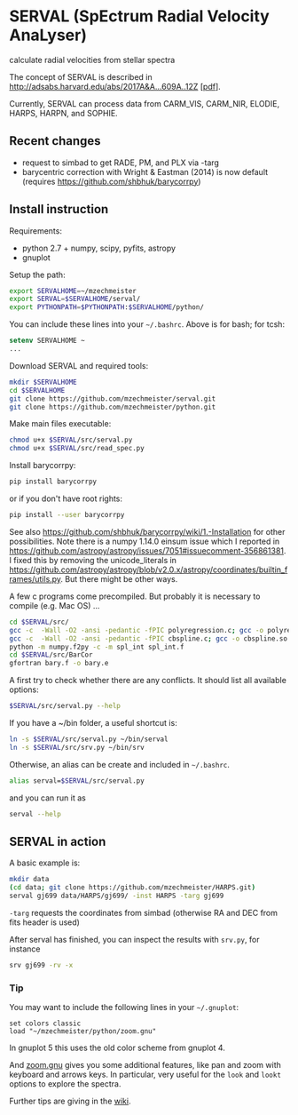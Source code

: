 # SERVAL (SpEctrum Radial Velocity AnaLyser)
calculate radial velocities from stellar spectra

The concept of SERVAL is described in http://adsabs.harvard.edu/abs/2017A&A...609A..12Z [[pdf](https://www.aanda.org/articles/aa/pdf/2018/01/aa31483-17.pdf)].

Currently, SERVAL can process data from CARM_VIS, CARM_NIR, ELODIE, HARPS, HARPN, and SOPHIE.

## Recent changes
* request to simbad to get RADE, PM, and PLX via -targ
* barycentric correction with Wright & Eastman (2014) is now default (requires https://github.com/shbhuk/barycorrpy)

## Install instruction

Requirements:
- python 2.7 + numpy, scipy, pyfits, astropy
- gnuplot

Setup the path:
```bash
export SERVALHOME=~/mzechmeister
export SERVAL=$SERVALHOME/serval/
export PYTHONPATH=$PYTHONPATH:$SERVALHOME/python/
```
You can include these lines into your `~/.bashrc`.
Above is for bash; for tcsh:
```tcsh
setenv SERVALHOME ~
...
```

Download SERVAL and required tools:
```bash
mkdir $SERVALHOME
cd $SERVALHOME
git clone https://github.com/mzechmeister/serval.git
git clone https://github.com/mzechmeister/python.git
```

Make main files executable:
```bash
chmod u+x $SERVAL/src/serval.py
chmod u+x $SERVAL/src/read_spec.py
```

Install barycorrpy:
```bash
pip install barycorrpy
```
or if you don't have root rights:
```bash
pip install --user barycorrpy
```
See also https://github.com/shbhuk/barycorrpy/wiki/1.-Installation for other possibilities.
Note there is a numpy 1.14.0 einsum issue which I reported in https://github.com/astropy/astropy/issues/7051#issuecomment-356861381. I fixed this by removing the unicode_literals in https://github.com/astropy/astropy/blob/v2.0.x/astropy/coordinates/builtin_frames/utils.py. But there might be other ways.

A few c programs come precompiled. But probably it is necessary to compile (e.g. Mac OS) ...
```bash
cd $SERVAL/src/
gcc -c  -Wall -O2 -ansi -pedantic -fPIC polyregression.c; gcc -o polyregression.so -shared polyregression.o
gcc -c  -Wall -O2 -ansi -pedantic -fPIC cbspline.c; gcc -o cbspline.so -shared cbspline.o
python -m numpy.f2py -c -m spl_int spl_int.f
cd $SERVAL/src/BarCor
gfortran bary.f -o bary.e
```

A first try to check whether there are any conflicts. It should list all available options:
```bash
$SERVAL/src/serval.py --help
```

If you have a ~/bin folder, a useful shortcut is:
```bash
ln -s $SERVAL/src/serval.py ~/bin/serval
ln -s $SERVAL/src/srv.py ~/bin/srv
```
Otherwise, an alias can be create and included in `~/.bashrc`.
```bash
alias serval=$SERVAL/src/serval.py
```
and you can run it as
```bash
serval --help
```

## SERVAL in action

A basic example is:
```bash
mkdir data
(cd data; git clone https://github.com/mzechmeister/HARPS.git)
serval gj699 data/HARPS/gj699/ -inst HARPS -targ gj699
```

`-targ` requests the coordinates from simbad (otherwise RA and DEC from fits header is used)

After serval has finished, you can inspect the results with `srv.py`, for instance
```bash
srv gj699 -rv -x
```

### Tip

You may want to include the following lines in your `~/.gnuplot`:
```
set colors classic
load "~/mzechmeister/python/zoom.gnu"
```
In gnuplot 5 this uses the old color scheme from gnuplot 4.

And [zoom.gnu](https://github.com/mzechmeister/python/blob/master/zoom.gnu) gives you some additional features, like pan and zoom with keyboard and arrows keys. In particular, very useful for the `look` and `lookt` options to explore the spectra.


Further tips are giving in the [wiki](../../wiki/).
